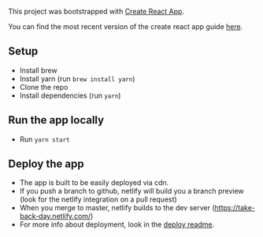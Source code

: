 This project was bootstrapped with [Create React App](https://github.com/facebookincubator/create-react-app).

You can find the most recent version of the create react app guide [here](https://github.com/facebookincubator/create-react-app/blob/master/packages/react-scripts/template/README.md).

## Setup

- Install brew
- Install yarn (run `brew install yarn`)
- Clone the repo
- Install dependencies (run `yarn`)

## Run the app locally

- Run `yarn start`

## Deploy the app

- The app is built to be easily deployed via cdn.
- If you push a branch to github, netlify will build you a branch preview (look for the netlify integration on a pull request)
- When you merge to master, netlify builds to the dev server (https://take-back-day.netlify.com/)
- For more info about deployment, look in the [deploy readme](https://github.com/cgalbiati/take-back-day-microsite/blob/master/Deploy.md).
